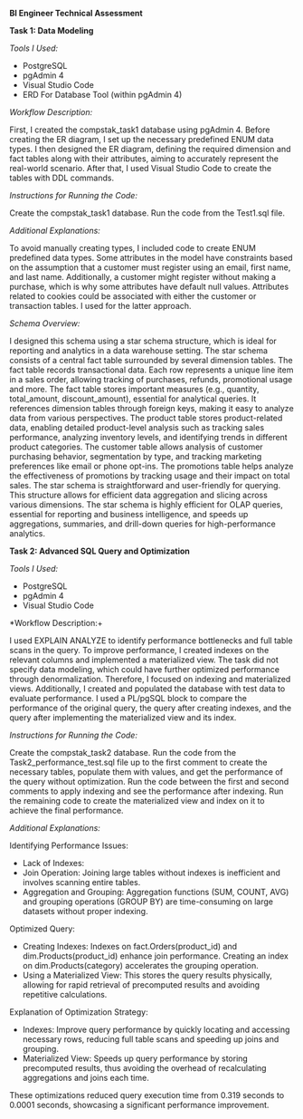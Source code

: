 **BI Engineer Technical Assessment**

**Task 1: Data Modeling**

*Tools I Used:*

- PostgreSQL
- pgAdmin 4
- Visual Studio Code
- ERD For Database Tool (within pgAdmin 4)

*Workflow Description:*

First, I created the compstak_task1 database using pgAdmin 4. 
Before creating the ER diagram, I set up the necessary predefined ENUM data types. 
I then designed the ER diagram, defining the required dimension and fact tables along with their attributes, aiming to accurately represent the real-world scenario. 
After that, I used Visual Studio Code to create the tables with DDL commands.

*Instructions for Running the Code:*

Create the compstak_task1 database.
Run the code from the Test1.sql file.

*Additional Explanations:*

To avoid manually creating types, I included code to create ENUM predefined data types. 
Some attributes in the model have constraints based on the assumption that a customer must register using an email, first name, and last name. 
Additionally, a customer might register without making a purchase, which is why some attributes have default null values. 
Attributes related to cookies could be associated with either the customer or transaction tables.
I used for the latter approach.

*Schema Overview:*

I designed this schema using a star schema structure, which is ideal for reporting and analytics in a data warehouse setting. 
The star schema consists of a central fact table surrounded by several dimension tables.
The fact table records transactional data. Each row represents a unique line item in a sales order, allowing tracking of purchases, refunds, promotional usage and more. 
The fact table stores important measures (e.g., quantity, total_amount, discount_amount), essential for analytical queries.
It references dimension tables through foreign keys, making it easy to analyze data from various perspectives. 
The product table stores product-related data, enabling detailed product-level analysis such as tracking sales performance, analyzing inventory levels, and identifying trends in different product categories. 
The customer table allows analysis of customer purchasing behavior, segmentation by type, and tracking marketing preferences like email or phone opt-ins. 
The promotions table helps analyze the effectiveness of promotions by tracking usage and their impact on total sales.
The star schema is straightforward and user-friendly for querying. 
This structure allows for efficient data aggregation and slicing across various dimensions. 
The star schema is highly efficient for OLAP queries, essential for reporting and business intelligence, and speeds up aggregations, summaries, and drill-down queries for high-performance analytics.


**Task 2: Advanced SQL Query and Optimization**

*Tools I Used:*

- PostgreSQL
- pgAdmin 4
- Visual Studio Code

*Workflow Description:+

I used EXPLAIN ANALYZE to identify performance bottlenecks and full table scans in the query. 
To improve performance, I created indexes on the relevant columns and implemented a materialized view. 
The task did not specify data modeling, which could have further optimized performance through denormalization. 
Therefore, I focused on indexing and materialized views.
Additionally, I created and populated the database with test data to evaluate performance. 
I used a PL/pgSQL block to compare the performance of the original query, the query after creating indexes, and the query after implementing the materialized view and its index.

*Instructions for Running the Code:*

Create the compstak_task2 database.
Run the code from the Task2_performance_test.sql file up to the first comment to create the necessary tables, populate them with values, and get the performance of the query without optimization.
Run the code between the first and second comments to apply indexing and see the performance after indexing.
Run the remaining code to create the materialized view and index on it to achieve the final performance.

*Additional Explanations:*

Identifying Performance Issues:

- Lack of Indexes:
- Join Operation: Joining large tables without indexes is inefficient and involves scanning entire tables.
- Aggregation and Grouping: Aggregation functions (SUM, COUNT, AVG) and grouping operations (GROUP BY) are time-consuming on large datasets without proper indexing.

Optimized Query:

- Creating Indexes:
    Indexes on fact.Orders(product_id) and dim.Products(product_id) enhance join performance.
    Creating an index on dim.Products(category) accelerates the grouping operation.
- Using a Materialized View: 
    This stores the query results physically, allowing for rapid retrieval of precomputed results and avoiding repetitive calculations.

Explanation of Optimization Strategy:

- Indexes: Improve query performance by quickly locating and accessing necessary rows, reducing full table scans and speeding up joins and grouping.
- Materialized View: Speeds up query performance by storing precomputed results, thus avoiding the overhead of recalculating aggregations and joins each time.

These optimizations reduced query execution time from 0.319 seconds to 0.0001 seconds, showcasing a significant performance improvement.
